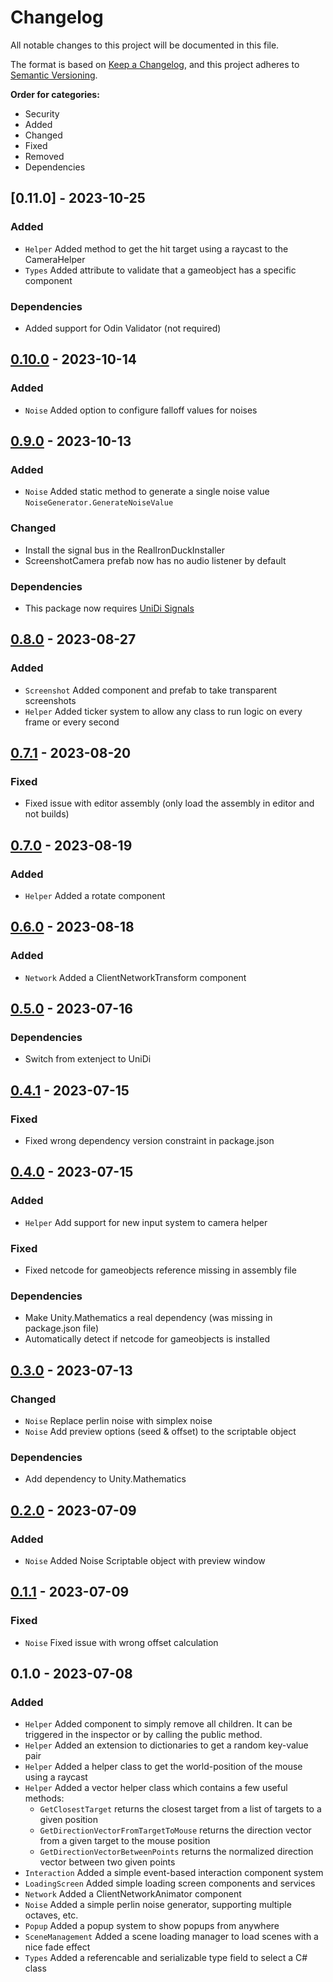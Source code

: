# Changelog
All notable changes to this project will be documented in this file.

The format is based on [Keep a Changelog](https://keepachangelog.com/en/1.0.0/),
and this project adheres to [Semantic Versioning](https://semver.org/spec/v2.0.0.html).

**Order for categories:**
- Security
- Added
- Changed
- Fixed
- Removed
- Dependencies

## [0.11.0] - 2023-10-25
### Added
- `Helper` Added method to get the hit target using a raycast to the CameraHelper
- `Types` Added attribute to validate that a gameobject has a specific component

### Dependencies
- Added support for Odin Validator (not required)

## [0.10.0] - 2023-10-14
### Added
- `Noise` Added option to configure falloff values for noises 

## [0.9.0] - 2023-10-13
### Added
- `Noise` Added static method to generate a single noise value `NoiseGenerator.GenerateNoiseValue`

### Changed
- Install the signal bus in the RealIronDuckInstaller 
- ScreenshotCamera prefab now has no audio listener by default

### Dependencies
- This package now requires [UniDi Signals](https://github.com/UniDi/UniDi-Signals.git)

## [0.8.0] - 2023-08-27
### Added
- `Screenshot` Added component and prefab to take transparent screenshots
- `Helper` Added ticker system to allow any class to run logic on every frame or every second

## [0.7.1] - 2023-08-20
### Fixed
- Fixed issue with editor assembly (only load the assembly in editor and not builds)

## [0.7.0] - 2023-08-19
### Added
- `Helper` Added a rotate component

## [0.6.0] - 2023-08-18
### Added
- `Network` Added a ClientNetworkTransform component

## [0.5.0] - 2023-07-16
### Dependencies
- Switch from extenject to UniDi

## [0.4.1] - 2023-07-15
### Fixed
- Fixed wrong dependency version constraint in package.json

## [0.4.0] - 2023-07-15
### Added
- `Helper` Add support for new input system to camera helper 

### Fixed
- Fixed netcode for gameobjects reference missing in assembly file

### Dependencies
- Make Unity.Mathematics a real dependency (was missing in package.json file)
- Automatically detect if netcode for gameobjects is installed

## [0.3.0] - 2023-07-13
### Changed
- `Noise` Replace perlin noise with simplex noise
- `Noise` Add preview options (seed & offset) to the scriptable object

### Dependencies
- Add dependency to Unity.Mathematics

## [0.2.0] - 2023-07-09
### Added
- `Noise` Added Noise Scriptable object with preview window

## [0.1.1] - 2023-07-09
### Fixed
- `Noise` Fixed issue with wrong offset calculation

## 0.1.0 - 2023-07-08
### Added
- `Helper` Added component to simply remove all children. It can be triggered in the inspector or by calling the public method.
- `Helper` Added an extension to dictionaries to get a random key-value pair
- `Helper` Added a helper class to get the world-position of the mouse using a raycast
- `Helper` Added a vector helper class which contains a few useful methods:
   - `GetClosestTarget` returns the closest target from a list of targets to a given position
   - `GetDirectionVectorFromTargetToMouse` returns the direction vector from a given target to the mouse position
   - `GetDirectionVectorBetweenPoints` returns the normalized direction vector between two given points
- `Interaction` Added a simple event-based interaction component system
- `LoadingScreen` Added simple loading screen components and services
- `Network` Added a ClientNetworkAnimator component
- `Noise` Added a simple perlin noise generator, supporting multiple octaves, etc.
- `Popup` Added a popup system to show popups from anywhere
- `SceneManagement` Added a scene loading manager to load scenes with a nice fade effect
- `Types` Added a referencable and serializable type field to select a C# class

[0.10.0]: https://github.com/TheRealIronDuck/UnityUtils/compare/0.9.0...0.10.0
[0.9.0]: https://github.com/TheRealIronDuck/UnityUtils/compare/0.8.0...0.9.0
[0.8.0]: https://github.com/TheRealIronDuck/UnityUtils/compare/0.7.1...0.8.0
[0.7.1]: https://github.com/TheRealIronDuck/UnityUtils/compare/0.7.0...0.7.1
[0.7.0]: https://github.com/TheRealIronDuck/UnityUtils/compare/0.6.0...0.7.0
[0.6.0]: https://github.com/TheRealIronDuck/UnityUtils/compare/0.5.0...0.6.0
[0.5.0]: https://github.com/TheRealIronDuck/UnityUtils/compare/0.4.1...0.5.0
[0.4.1]: https://github.com/TheRealIronDuck/UnityUtils/compare/0.4.0...0.4.1
[0.4.0]: https://github.com/TheRealIronDuck/UnityUtils/compare/0.3.0...0.4.0
[0.3.0]: https://github.com/TheRealIronDuck/UnityUtils/compare/0.2.0...0.3.0
[0.2.0]: https://github.com/TheRealIronDuck/UnityUtils/compare/0.1.1...0.2.0
[0.1.1]: https://github.com/TheRealIronDuck/UnityUtils/compare/0.1.0...0.1.1